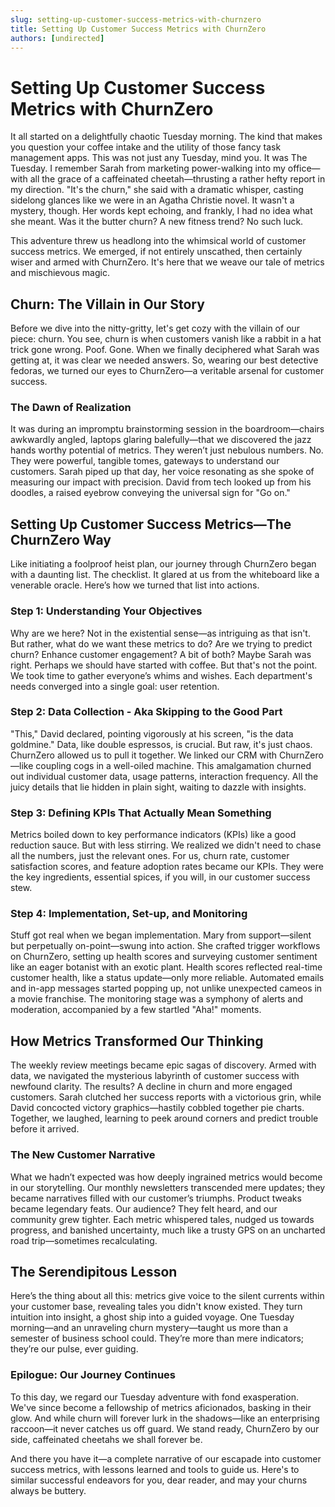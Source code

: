 ```yaml
---
slug: setting-up-customer-success-metrics-with-churnzero
title: Setting Up Customer Success Metrics with ChurnZero
authors: [undirected]
---
```



# Setting Up Customer Success Metrics with ChurnZero

It all started on a delightfully chaotic Tuesday morning. The kind that makes you question your coffee intake and the utility of those fancy task management apps. This was not just any Tuesday, mind you. It was The Tuesday. I remember Sarah from marketing power-walking into my office—with all the grace of a caffeinated cheetah—thrusting a rather hefty report in my direction. "It's the churn," she said with a dramatic whisper, casting sidelong glances like we were in an Agatha Christie novel. It wasn't a mystery, though. Her words kept echoing, and frankly, I had no idea what she meant. Was it the butter churn? A new fitness trend? No such luck.

This adventure threw us headlong into the whimsical world of customer success metrics. We emerged, if not entirely unscathed, then certainly wiser and armed with ChurnZero. It's here that we weave our tale of metrics and mischievous magic.

## Churn: The Villain in Our Story

Before we dive into the nitty-gritty, let's get cozy with the villain of our piece: churn. You see, churn is when customers vanish like a rabbit in a hat trick gone wrong. Poof. Gone. When we finally deciphered what Sarah was getting at, it was clear we needed answers. So, wearing our best detective fedoras, we turned our eyes to ChurnZero—a veritable arsenal for customer success.

### The Dawn of Realization

It was during an impromptu brainstorming session in the boardroom—chairs awkwardly angled, laptops glaring balefully—that we discovered the jazz hands worthy potential of metrics. They weren’t just nebulous numbers. No. They were powerful, tangible tomes, gateways to understand our customers. Sarah piped up that day, her voice resonating as she spoke of measuring our impact with precision. David from tech looked up from his doodles, a raised eyebrow conveying the universal sign for "Go on."

## Setting Up Customer Success Metrics—The ChurnZero Way

Like initiating a foolproof heist plan, our journey through ChurnZero began with a daunting list. The checklist. It glared at us from the whiteboard like a venerable oracle. Here’s how we turned that list into actions.

### Step 1: Understanding Your Objectives

Why are we here? Not in the existential sense—as intriguing as that isn't. But rather, what do we want these metrics to do? Are we trying to predict churn? Enhance customer engagement? A bit of both? Maybe Sarah was right. Perhaps we should have started with coffee. But that's not the point. We took time to gather everyone’s whims and wishes. Each department's needs converged into a single goal: user retention.

### Step 2: Data Collection - Aka Skipping to the Good Part

"This," David declared, pointing vigorously at his screen, "is the data goldmine." Data, like double espressos, is crucial. But raw, it's just chaos. ChurnZero allowed us to pull it together. We linked our CRM with ChurnZero—like coupling cogs in a well-oiled machine. This amalgamation churned out individual customer data, usage patterns, interaction frequency. All the juicy details that lie hidden in plain sight, waiting to dazzle with insights.

### Step 3: Defining KPIs That Actually Mean Something

Metrics boiled down to key performance indicators (KPIs) like a good reduction sauce. But with less stirring. We realized we didn't need to chase all the numbers, just the relevant ones. For us, churn rate, customer satisfaction scores, and feature adoption rates became our KPIs. They were the key ingredients, essential spices, if you will, in our customer success stew.

### Step 4: Implementation, Set-up, and Monitoring

Stuff got real when we began implementation. Mary from support—silent but perpetually on-point—swung into action. She crafted trigger workflows on ChurnZero, setting up health scores and surveying customer sentiment like an eager botanist with an exotic plant. Health scores reflected real-time customer health, like a status update—only more reliable. Automated emails and in-app messages started popping up, not unlike unexpected cameos in a movie franchise. The monitoring stage was a symphony of alerts and moderation, accompanied by a few startled "Aha!" moments.

## How Metrics Transformed Our Thinking

The weekly review meetings became epic sagas of discovery. Armed with data, we navigated the mysterious labyrinth of customer success with newfound clarity. The results? A decline in churn and more engaged customers. Sarah clutched her success reports with a victorious grin, while David concocted victory graphics—hastily cobbled together pie charts. Together, we laughed, learning to peek around corners and predict trouble before it arrived.

### The New Customer Narrative

What we hadn’t expected was how deeply ingrained metrics would become in our storytelling. Our monthly newsletters transcended mere updates; they became narratives filled with our customer’s triumphs. Product tweaks became legendary feats. Our audience? They felt heard, and our community grew tighter. Each metric whispered tales, nudged us towards progress, and banished uncertainty, much like a trusty GPS on an uncharted road trip—sometimes recalculating.

## The Serendipitous Lesson

Here’s the thing about all this: metrics give voice to the silent currents within your customer base, revealing tales you didn't know existed. They turn intuition into insight, a ghost ship into a guided voyage. One Tuesday morning—and an unraveling churn mystery—taught us more than a semester of business school could. They’re more than mere indicators; they’re our pulse, ever guiding.

### Epilogue: Our Journey Continues

To this day, we regard our Tuesday adventure with fond exasperation. We've since become a fellowship of metrics aficionados, basking in their glow. And while churn will forever lurk in the shadows—like an enterprising raccoon—it never catches us off guard. We stand ready, ChurnZero by our side, caffeinated cheetahs we shall forever be.

And there you have it—a complete narrative of our escapade into customer success metrics, with lessons learned and tools to guide us. Here's to similar successful endeavors for you, dear reader, and may your churns always be buttery.